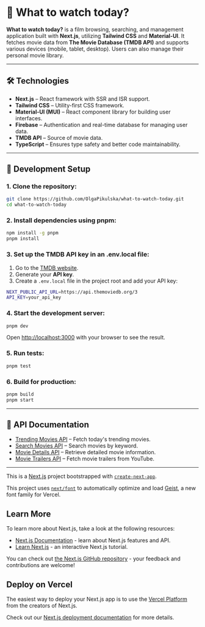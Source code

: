 # 🎥 What to watch today?

**What to watch today?** is a film browsing, searching, and management application built with **Next.js**, utilizing **Tailwind CSS** and **Material-UI**. It fetches movie data from **The Movie Database (TMDB API)** and supports various devices (mobile, tablet, desktop). Users can also manage their personal movie library.

---

## 🛠️ Technologies

- **Next.js** – React framework with SSR and ISR support.
- **Tailwind CSS** – Utility-first CSS framework.
- **Material-UI (MUI)** – React component library for building user interfaces.
- **Firebase** – Authentication and real-time database for managing user data.
- **TMDB API** – Source of movie data.
- **TypeScript** – Ensures type safety and better code maintainability.

---

## 🚧 Development Setup

### 1. Clone the repository:

```bash
git clone https://github.com/OlgaPikulska/what-to-watch-today.git
cd what-to-watch-today
```

### 2. Install dependencies using pnpm:

```bash
npm install -g pnpm
pnpm install
```

### 3. Set up the TMDB API key in an .env.local file:

1. Go to the [TMDB website](https://developer.themoviedb.org/reference/intro/getting-started).
2. Generate your **API key**.
3. Create a `.env.local` file in the project root and add your API key:

```bash
NEXT_PUBLIC_API_URL=https://api.themoviedb.org/3
API_KEY=your_api_key
```

### 4. Start the development server:

```bash
pnpm dev
```

Open [http://localhost:3000](http://localhost:3000) with your browser to see the result.

### 5. Run tests:

```bash
pnpm test
```

### 6. Build for production:

```bash
pnpm build
pnpm start
```

---

## 📖 API Documentation

- [Trending Movies API](https://developer.themoviedb.org/reference/trending-all) – Fetch today's trending movies.
- [Search Movies API](https://developer.themoviedb.org/reference/search-movie) – Search movies by keyword.
- [Movie Details API](https://developer.themoviedb.org/reference/movie-details) – Retrieve detailed movie information.
- [Movie Trailers API](https://developer.themoviedb.org/reference/movie-videos) – Fetch movie trailers from YouTube.

---

This is a [Next.js](https://nextjs.org) project bootstrapped with [`create-next-app`](https://nextjs.org/docs/app/api-reference/cli/create-next-app).

This project uses [`next/font`](https://nextjs.org/docs/app/building-your-application/optimizing/fonts) to automatically optimize and load [Geist](https://vercel.com/font), a new font family for Vercel.

## Learn More

To learn more about Next.js, take a look at the following resources:

- [Next.js Documentation](https://nextjs.org/docs) - learn about Next.js features and API.
- [Learn Next.js](https://nextjs.org/learn) - an interactive Next.js tutorial.

You can check out [the Next.js GitHub repository](https://github.com/vercel/next.js) - your feedback and contributions are welcome!

## Deploy on Vercel

The easiest way to deploy your Next.js app is to use the [Vercel Platform](https://vercel.com/new?utm_medium=default-template&filter=next.js&utm_source=create-next-app&utm_campaign=create-next-app-readme) from the creators of Next.js.

Check out our [Next.js deployment documentation](https://nextjs.org/docs/app/building-your-application/deploying) for more details.
